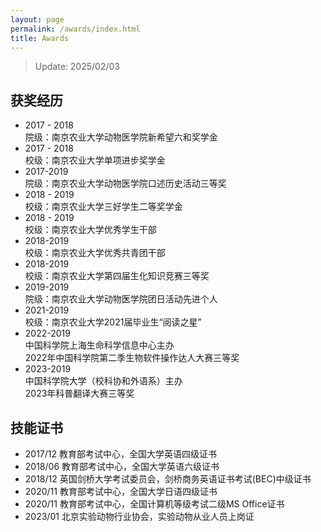 ```yaml
---
layout: page
permalink: /awards/index.html
title: Awards
---
```


> Update: 2025/02/03

## 获奖经历

- 2017 - 2018<br>院级：南京农业大学动物医学院新希望六和奖学金<br>
- 2017 - 2018<br>校级：南京农业大学单项进步奖学金
- 2017-2019<br>院级：南京农业大学动物医学院口述历史活动三等奖
- 2018 - 2019<br>校级：南京农业大学三好学生二等奖学金
- 2018 - 2019<br>校级：南京农业大学优秀学生干部
- 2018-2019<br>校级：南京农业大学优秀共青团干部
- 2018-2019<br>校级：南京农业大学第四届生化知识竞赛三等奖
- 2019-2019<br>院级：南京农业大学动物医学院团日活动先进个人
- 2021-2019<br>校级：南京农业大学2021届毕业生“阅读之星” 
- 2022-2019<br>中国科学院上海生命科学信息中心主办<br>2022年中国科学院第二季生物软件操作达人大赛三等奖
- 2023-2019<br>中国科学院大学（校科协和外语系）主办<br>2023年科普翻译大赛三等奖

## 技能证书

- 2017/12  教育部考试中心，全国大学英语四级证书
- 2018/06  教育部考试中心，全国大学英语六级证书
- 2018/12  英国剑桥大学考试委员会，剑桥商务英语证书考试(BEC)中级证书
- 2020/11  教育部考试中心，全国大学日语四级证书
- 2020/11  教育部考试中心，全国计算机等级考试二级MS Office证书
- 2023/01  北京实验动物行业协会，实验动物从业人员上岗证<br>

<br>
